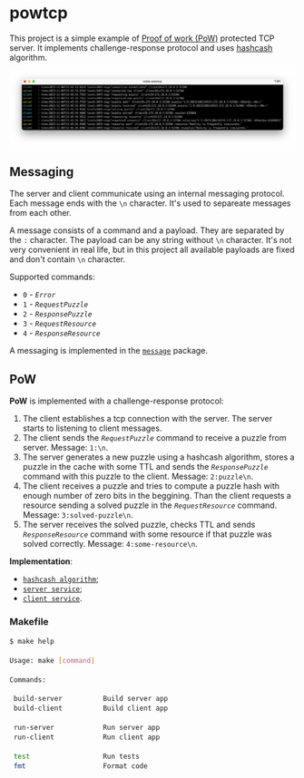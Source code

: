 # powtcp

This project is a simple example of [Proof of work (PoW)](https://en.wikipedia.org/wiki/Proof_of_work) protected TCP server. It implements challenge-response protocol and uses [hashcash](https://en.wikipedia.org/wiki/Hashcash) algorithm.

<p align="center"> 
  <img src="assets/demo.png">
</p>

## Messaging

The server and client communicate using an internal messaging protocol. Each message ends with the `\n` character. It's used to separeate messages from each other.

A message consists of a command and a payload. They are separated by the `:` character. The payload can be any string without `\n` character. It's not very convenient in real life, but in this project all available payloads are fixed and don't contain `\n` character.

Supported commands:
* `0` - *`Error`*
* `1` - *`RequestPuzzle`*
* `2` - *`ResponsePuzzle`*
* `3` - *`RequestResource`*
* `4` - *`ResponseResource`*

A messaging is implemented in the [`message`](./internal/pkg/lib/message/message.go) package.

## PoW

**PoW** is implemented with a challenge-response protocol:

1. The client establishes a tcp connection with the server. The server starts to listening to client messages.
2. The client sends the *`RequestPuzzle`* command to receive a puzzle from server. Message: `1:\n`.
3. The server generates a new puzzle using a hashcash algorithm, stores a puzzle in the cache with some TTL and sends the *`ResponsePuzzle`* command with this puzzle to the client. Message: `2:puzzle\n`.
4. The client receives a puzzle and tries to compute a puzzle hash with enough number of zero bits in the beggining. Than the client requests a resource sending a solved puzzle in the *`RequestResource`* command. Message: `3:solved-puzzle\n`.
5. The server receives the solved puzzle, checks TTL and sends *`ResponseResource`* command with some resource if that puzzle was solved correctly. Message: `4:some-resource\n`.
   
**Implementation**:
* [`hashcash algorithm`](./internal/pkg/lib/hashcash/hashcash.go);
* [`server service`](./internal/pkg/service/service_server.go);
* [`client service`](./internal/pkg/service/service_client.go).

### Makefile

```bash
$ make help

Usage: make [command]

Commands:

 build-server          Build server app
 build-client          Build client app

 run-server            Run server app
 run-client            Run client app

 test                  Run tests
 fmt                   Format code
```